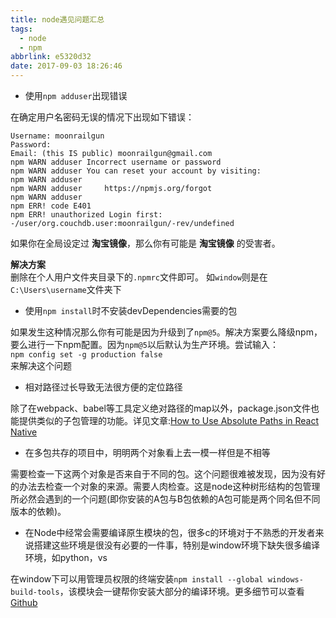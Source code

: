 ```yaml
---
title: node遇见问题汇总
tags:
  - node
  - npm
abbrlink: e5320d32
date: 2017-09-03 18:26:46
---
```


- 使用`npm adduser`出现错误

在确定用户名密码无误的情况下出现如下错误：
```
Username: moonrailgun
Password:
Email: (this IS public) moonrailgun@gmail.com
npm WARN adduser Incorrect username or password
npm WARN adduser You can reset your account by visiting:
npm WARN adduser
npm WARN adduser     https://npmjs.org/forgot
npm WARN adduser
npm ERR! code E401
npm ERR! unauthorized Login first: -/user/org.couchdb.user:moonrailgun/-rev/undefined
```

如果你在全局设定过 **淘宝镜像**，那么你有可能是 **淘宝镜像** 的受害者。

**解决方案**  
删除在个人用户文件夹目录下的`.npmrc`文件即可。
如`window`则是在`C:\Users\username`文件夹下

- 使用`npm install`时不安装devDependencies需要的包

如果发生这种情况那么你有可能是因为升级到了`npm@5`。解决方案要么降级npm，要么进行一下npm配置。因为`npm@5`以后默认为生产环境。尝试输入：  
`npm config set -g production false`  
来解决这个问题

- 相对路径过长导致无法很方便的定位路径

除了在webpack、babel等工具定义绝对路径的map以外，package.json文件也能提供类似的子包管理的功能。详见文章:[How to Use Absolute Paths in React Native](https://medium.com/@davidjwoody/how-to-use-absolute-paths-in-react-native-6b06ae3f65d1)


- 在多包共存的项目中，明明两个对象看上去一模一样但是不相等

需要检查一下这两个对象是否来自于不同的包。这个问题很难被发现，因为没有好的办法去检查一个对象的来源。需要人肉检查。这是node这种树形结构的包管理所必然会遇到的一个问题(即你安装的A包与B包依赖的A包可能是两个同名但不同版本的依赖)。

- 在Node中经常会需要编译原生模块的包，很多c的环境对于不熟悉的开发者来说搭建这些环境是很没有必要的一件事，特别是window环境下缺失很多编译环境，如python，vs

在window下可以用管理员权限的终端安装`npm install --global windows-build-tools`，该模块会一键帮你安装大部分的编译环境。更多细节可以查看[Github](https://github.com/felixrieseberg/windows-build-tools)
